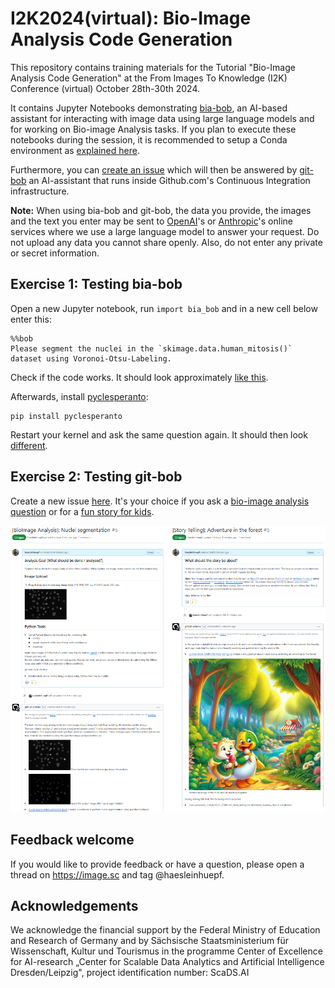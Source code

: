# I2K2024(virtual): Bio-Image Analysis Code Generation

This repository contains training materials for the Tutorial "Bio-Image Analysis Code Generation" at the From Images To Knowledge (I2K) Conference (virtual) October 28th-30th 2024.

It contains Jupyter Notebooks demonstrating [bia-bob](https://github.com/haesleinhuepf/bia-bob), an AI-based assistant for interacting with image data using large language models and for working on Bio-image Analysis tasks. If you plan to execute these notebooks during the session, it is recommended to setup a Conda environment as [explained here](https://scads.github.io/generative-ai-notebooks/00_setup/readme.html).

Furthermore, you can [create an issue](https://github.com/haesleinhuepf/i2k2024-ai-code-generation/issues/new/choose) which will then be answered by [git-bob](https://github.com/haesleinhuepf/git-bob) an AI-assistant that runs inside Github.com's Continuous Integration infrastructure.

**Note:** When using bia-bob and git-bob, the data you provide, the images and the text you enter may be sent to [OpenAI](https://openai.com/)'s or [Anthropic](https://www.anthropic.com/api)'s online services where we use a large language model to answer your request. 
Do not upload any data you cannot share openly. Also, do not enter any private or secret information.

## Exercise 1: Testing bia-bob

Open a new Jupyter notebook, run `import bia_bob` and in a new cell below enter this:

```
%%bob
Please segment the nuclei in the `skimage.data.human_mitosis()` dataset using Voronoi-Otsu-Labeling.
```

Check if the code works. It should look approximately [like this](https://github.com/haesleinhuepf/i2k2024-ai-code-generation/blob/main/examples/voronoi-otsu-labeling1.ipynb).

Afterwards, install [pyclesperanto](https://github.com/clEsperanto/pyclesperanto):
```
pip install pyclesperanto
```

Restart your kernel and ask the same question again. 
It should then look [different](https://github.com/haesleinhuepf/i2k2024-ai-code-generation/blob/main/examples/voronoi-otsu-labeling2.ipynb).

## Exercise 2: Testing git-bob

Create a new issue [here](https://github.com/haesleinhuepf/i2k2024-ai-code-generation/issues/new/choose). It's your choice if you ask a [bio-image analysis question](https://github.com/haesleinhuepf/i2k2024-ai-code-generation/issues/2) or for a [fun story for kids](https://github.com/haesleinhuepf/i2k2024-ai-code-generation/issues/3).

![](screenshot.png)


## Feedback welcome

If you would like to provide feedback or have a question, please open a thread on https://image.sc and tag @haesleinhuepf.

## Acknowledgements

We acknowledge the financial support by the Federal Ministry of Education and Research of Germany and by Sächsische Staatsministerium für Wissenschaft, Kultur und Tourismus in the programme Center of Excellence for AI-research „Center for Scalable Data Analytics and Artificial Intelligence Dresden/Leipzig", project identification number: ScaDS.AI
